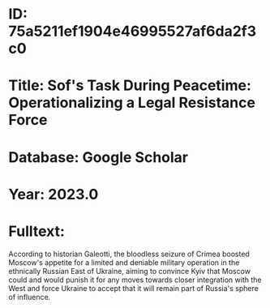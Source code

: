 # ID: 75a5211ef1904e46995527af6da2f3c0
# Title: Sof's Task During Peacetime: Operationalizing a Legal Resistance Force
# Database: Google Scholar
# Year: 2023.0
# Fulltext:
According to historian Galeotti, the bloodless seizure of Crimea boosted Moscow's appetite for a limited and deniable military operation in the ethnically Russian East of Ukraine, aiming to convince Kyiv that Moscow could and would punish it for any moves towards closer integration with the West and force Ukraine to accept that it will remain part of Russia's sphere of influence.